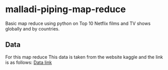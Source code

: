 # malladi-piping-map-reduce
Basic map reduce using python on Top 10 Netflix films and TV shows globally and by countries.
## Data
For this map reduce
This data is taken from the website kaggle and the link is as follows:
[Data link](https://www.kaggle.com/dhruvildave/netflix-top-10-tv-shows-and-films?select=all-weeks-countries.csv)

